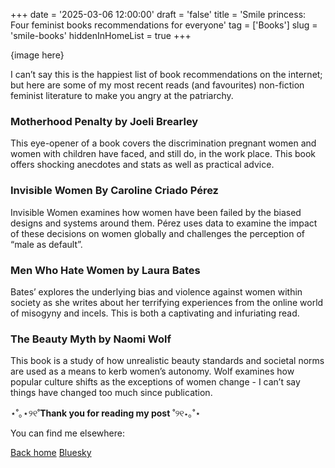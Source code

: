 +++
date = '2025-03-06 12:00:00'
draft = 'false'
title = 'Smile princess: Four feminist books recommendations for everyone'
tag = ['Books']
slug = 'smile-books'
hiddenInHomeList = true
+++

{image here} 

I can’t say this is the happiest list of book recommendations on the internet; but here are some of my most recent reads (and favourites) non-fiction feminist literature to make you angry at the patriarchy.

### Motherhood Penalty by Joeli Brearley

This eye-opener of a book covers the discrimination pregnant women and women with children have faced, and still do, in the work place. This book offers shocking anecdotes and stats as well as practical advice.

### Invisible Women By Caroline Criado Pérez

Invisible Women examines how women have been failed by the biased designs and systems around them. Pérez uses data to examine the impact of these decisions on women globally and challenges the perception of “male as default”.

### Men Who Hate Women by Laura Bates

Bates’ explores the underlying bias and violence against women within society as she writes about her terrifying experiences from the online world of misogyny and incels. This is both a captivating and infuriating read.

### The Beauty Myth by Naomi Wolf

This book is a study of how unrealistic beauty standards and societal norms are used as a means to kerb women’s autonomy. Wolf examines how popular culture shifts as the exceptions of women change - I can’t say things have changed too much since publication.

⋆˚｡⋆୨୧˚**Thank you for reading my post** ˚୨୧⋆｡˚⋆

You can find me elsewhere:

[Back home](http://marwa.gorvan.com)
[Bluesky](https://bsky.app/profile/marwa.gorvan.com)

